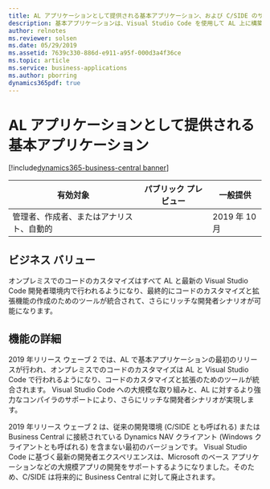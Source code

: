 ```yaml
---
title: AL アプリケーションとして提供される基本アプリケーション、および C/SIDE のサポート終了
description: 基本アプリケーションは、Visual Studio Code を使用して AL 上に構築されたシステム、基盤、コア アプリとして提供されます。
author: relnotes
ms.reviewer: solsen
ms.date: 05/29/2019
ms.assetid: 7639c330-886d-e911-a95f-000d3a4f36ce
ms.topic: article
ms.service: business-applications
ms.author: pborring
dynamics365pdf: true
---
```

# AL アプリケーションとして提供される基本アプリケーション
[!include[dynamics365-business-central banner](../includes/dynamics365-business-central.md)]

| 有効対象    |  パブリック プレビュー | 一般提供 | 
| ---------- | ---------- |---------- |
|管理者、作成者、またはアナリスト、自動的|| 2019 年 10 月|


## ビジネス バリュー
<!-- bv start -->
オンプレミスでのコードのカスタマイズはすべて AL と最新の Visual Studio Code 開発者環境内で行われるようになり、最終的にコードのカスタマイズと拡張機能の作成のためのツールが統合されて、さらにリッチな開発者シナリオが可能になります。
<!-- bv end -->



## 機能の詳細
<!--feature detail start -->
2019 年リリース ウェーブ 2 では、AL で基本アプリケーションの最初のリリースが行われ、オンプレミスでのコードのカスタマイズは AL と Visual Studio Code で行われるようになり、コードのカスタマイズと拡張のためのツールが統合されます。 Visual Studio Code への大規模な取り組みと、AL に対するより強力なコンパイラのサポートにより、さらにリッチな開発者シナリオが実現します。 

2019 年リリース ウェーブ 2 は、従来の開発環境 (C/SIDE とも呼ばれる) または Business Central に接続されている Dynamics NAV クライアント (Windows クライアントとも呼ばれる) を含まない最初のバージョンです。 Visual Studio Code に基づく最新の開発者エクスペリエンスは、Microsoft のベース アプリケーションなどの大規模アプリの開発をサポートするようになりました。そのため、C/SIDE は将来的に Business Central に対して廃止されます。
<!--feature detail end -->










